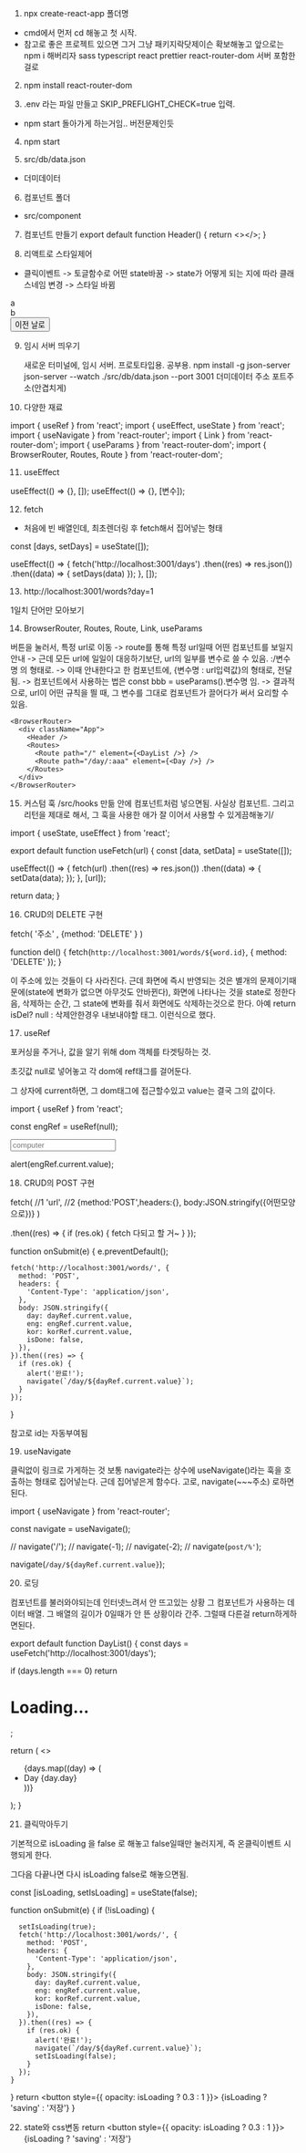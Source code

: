 1.  npx create-react-app 폴더명

- cmd에서 먼저 cd 해놓고 첫 시작.
- 참고로 좋은 프로젝트 있으면
  그거 그냥 패키지락닷제이슨 확보해놓고 앞으로는 npm i 해버리자
  sass typescript react prettier react-router-dom 서버 포함한걸로

2.  npm install react-router-dom

3.  .env 라는 파일 만들고 SKIP_PREFLIGHT_CHECK=true 입력.

- npm start 돌아가게 하는거임.. 버전문제인듯

4.  npm start

5.  src/db/data.json

- 더미데이터

6. </h1>컴포넌트 폴더

- src/component

7. 컴포넌트 만들기
   export default function Header() {
   return <></>;
   }

8. 리액트로 스타일제어

- 클릭이벤트 -> 토글함수로 어떤 state바꿈 -> state가 어떻게 되는 지에 따라 클래스네임 변경 -> 스타일 바뀜
 <div className={sample ? 'off' : 'on'}>  a  </div>
 <div style={sample ? { color: 'red' } : { color: 'blue' }}>  b  </div>
<button className={`move prev ${sample ? '' : 'notAvailable'}`}>이전 날로</button>

9. 임시 서버 띄우기

   새로운 터미널에, 임시 서버. 프로토타입용. 공부용.
   npm install -g json-server
   json-server --watch ./src/db/data.json --port 3001
   더미데이터 주소 포트주소(안겹치게)

10. 다양한 재료

<react>
import { useRef } from 'react';
import { useEffect, useState } from 'react';

<react-router>
import { useNavigate } from 'react-router';

<react-router-dom>
import { Link } from 'react-router-dom';
import { useParams } from 'react-router-dom';
import { BrowserRouter, Routes, Route } from 'react-router-dom';

11. useEffect

useEffect(() => {}, []);
useEffect(() => {}, [변수]);

12. fetch

- 처음에 빈 배열인데, 최초렌더링 후 fetch해서 집어넣는 형태

const [days, setDays] = useState([]);

useEffect(() => {
fetch('http://localhost:3001/days')
.then((res) => res.json())
.then((data) => {
setDays(data)
});
}, []);

13. http://localhost:3001/words?day=1

1일치 단어만 모아보기

14. BrowserRouter, Routes, Route, Link, useParams

버튼을 눌러서, 특정 url로 이동 -> route를 통해 특정 url일때 어떤 컴포넌트를 보일지 안내
-> 근데 모든 url에 일일이 대응하기보단, url의 일부를 변수로 쓸 수 있음. :/변수명 의 형태로.
-> 이때 안내한다고 한 컴포넌트에, {변수명 : url입력값}의 형태로, 전달됨.
-> 컴포넌트에서 사용하는 법은 const bbb = useParams().변수명 임.
-> 결과적으로, url이 어떤 규칙을 띌 때, 그 변수를 그대로 컴포넌트가 끌어다가 써서 요리할 수 있음.

    <BrowserRouter>
      <div className="App">
        <Header />
        <Routes>
          <Route path="/" element={<DayList />} />
          <Route path="/day/:aaa" element={<Day />} />
        </Routes>
      </div>
    </BrowserRouter>

15. 커스텀 훅
    /src/hooks 만듦
    안에 컴포넌트처럼 넣으면됨. 사실상 컴포넌트.
    그리고 리턴을 제대로 해서, 그 훅을 사용한 애가 잘 이어서 사용할 수 있게끔해놓기/

import { useState, useEffect } from 'react';

export default function useFetch(url) {
const [data, setData] = useState([]);

useEffect(() => {
fetch(url)
.then((res) => res.json())
.then((data) => {
setData(data);
});
}, [url]);

return data;
}

16. CRUD의 DELETE 구현

fetch( '주소' , {method: 'DELETE' } )

function del() {
fetch(`http://localhost:3001/words/${word.id}`, { method: 'DELETE' });
}

이 주소에 있는 것들이 다 사라진다.
근데 화면에 즉시 반영되는 것은 별개의 문제이기때문에(state에 변화가 없으면 아무것도 안바뀐다),
화면에 나타나는 것을 state로 정한다음, 삭제하는 순간, 그 state에 변화를 줘서 화면에도 삭제하는것으로 한다.
아예 return isDel? null : 삭제안한경우 내보내야할 태그.
이런식으로 했다.

17. useRef

포커싱을 주거나, 값을 알기 위해
dom 객체를 타겟팅하는 것.

초깃값 null로 넣어놓고
각 dom에 ref태그를 걸어둔다.

그 상자에 current하면, 그 dom태그에 접근할수있고
value는 결국 그의 값이다.

import { useRef } from 'react';

const engRef = useRef(null);

<input type="text" placeholder="computer" ref={engRef} />

alert(engRef.current.value);

18. CRUD의 POST 구현

fetch(
//1
'url',
//2
{method:'POST',headers:{}, body:JSON.stringify({어떤모양으로})}
)

.then((res) => {
if (res.ok) {
fetch 다되고 할 거~
}
});

function onSubmit(e) {
e.preventDefault();

    fetch('http://localhost:3001/words/', {
      method: 'POST',
      headers: {
        'Content-Type': 'application/json',
      },
      body: JSON.stringify({
        day: dayRef.current.value,
        eng: engRef.current.value,
        kor: korRef.current.value,
        isDone: false,
      }),
    }).then((res) => {
      if (res.ok) {
        alert('완료!');
        navigate(`/day/${dayRef.current.value}`);
      }
    });

}

참고로 id는 자동부여됨

19. useNavigate

클릭없이 링크로 가게하는 것
보통 navigate라는 상수에 useNavigate()라는 훅을 호출하는 형태로 집어넣는다.
근데 집어넣은게 함수다.
고로, navigate(~~~주소) 로하면된다.

import { useNavigate } from 'react-router';

const navigate = useNavigate();

// navigate('/');
// navigate(-1);
// navigate(-2);
// navigate(`post/%'`);

navigate(`/day/${dayRef.current.value}`);

20. 로딩

컴포넌트를 불러와야되는데 인터넷느려서 안 뜨고있는 상황
그 컴포넌트가 사용하는 데이터 배열. 그 배열의 길이가 0일때가
안 뜬 상황이라 간주.
그럴때 다른걸 return하게하면된다.

export default function DayList() {
const days = useFetch('http://localhost:3001/days');

if (days.length === 0) return <h1>Loading...</h1>;

return (
<>

<ul className="list_day">
{days.map((day) => (
<li key={day.id}>
<Link to={`/day/${day.day}`}>Day {day.day}</Link>
</li>
))}
</ul>
</>
);
}

21. 클릭막아두기

기본적으로 isLoading 을 false 로 해놓고
false일때만 눌러지게, 즉 온클릭이벤트 시행되게 한다.

그다음
다끝나면 다시 isLoading false로 해놓으면됨.

const [isLoading, setIsLoading] = useState(false);

function onSubmit(e) {
if (!isLoading) {

      setIsLoading(true);
      fetch('http://localhost:3001/words/', {
        method: 'POST',
        headers: {
          'Content-Type': 'application/json',
        },
        body: JSON.stringify({
          day: dayRef.current.value,
          eng: engRef.current.value,
          kor: korRef.current.value,
          isDone: false,
        }),
      }).then((res) => {
        if (res.ok) {
          alert('완료!');
          navigate(`/day/${dayRef.current.value}`);
          setIsLoading(false);
        }
      });
    }

}
return <button style={{ opacity: isLoading ? 0.3 : 1 }}> {isLoading ? 'saving' : '저장'}</button>
}

22. state와 css변동
    return <button style={{ opacity: isLoading ? 0.3 : 1 }}> {isLoading ? 'saving' : '저장'}</button>
